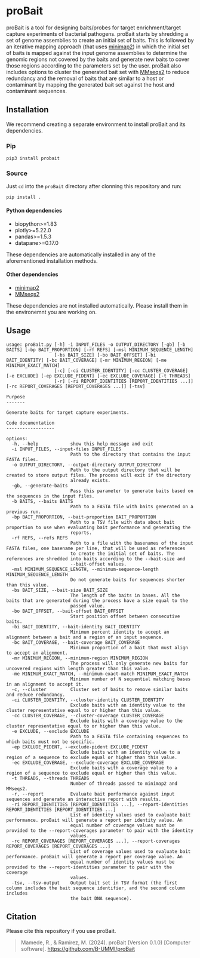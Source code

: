 # proBait

proBait is a tool for designing baits/probes for target enrichment/target capture experiments of bacterial pathogens. proBait starts by shredding a set of genome assemblies to create an initial set of baits. This is followed by an iterative mapping approach (that uses [minimap2](https://github.com/lh3/minimap2)) in which the initial set of baits is mapped against the input genome assemblies to determine the genomic regions not covered by the baits and generate new baits to cover those regions according to the parameters set by the user. proBait also includes options to cluster the generated bait set with [MMseqs2](https://github.com/soedinglab/MMseqs2) to reduce redundancy and the removal of baits that are similar to a host or contaminant by mapping the generated bait set against the host and contaminant sequences.

## Installation

We recommend creating a separate environment to install proBait and its dependencies.

### Pip

```
pip3 install probait
```

### Source

Just `cd` into the `proBait` directory after clonning this repository and run:

```
pip install .
```

#### Python dependencies

- biopython>=1.83
- plotly>=5.22.0
- pandas>=1.5.3
- datapane>=0.17.0

These dependencies are automatically installed in any of the aforementioned installation methods.

#### Other dependencies

- [minimap2](https://github.com/lh3/minimap2)
- [MMseqs2](https://github.com/soedinglab/MMseqs2)

These dependencies are not installed automatically. Please install them in the environemnt you are working on.

## Usage

```
usage: proBait.py [-h] -i INPUT_FILES -o OUTPUT_DIRECTORY [-gb] [-b BAITS] [-bp BAIT_PROPORTION] [-rf REFS] [-msl MINIMUM_SEQUENCE_LENGTH]
                  [-bs BAIT_SIZE] [-bo BAIT_OFFSET] [-bi BAIT_IDENTITY] [-bc BAIT_COVERAGE] [-mr MINIMUM_REGION] [-me MINIMUM_EXACT_MATCH]
                  [-c] [-ci CLUSTER_IDENTITY] [-cc CLUSTER_COVERAGE] [-e EXCLUDE] [-ep EXCLUDE_PIDENT] [-ec EXCLUDE_COVERAGE] [-t THREADS]
                  [-r] [-ri REPORT_IDENTITIES [REPORT_IDENTITIES ...]] [-rc REPORT_COVERAGES [REPORT_COVERAGES ...]] [-tsv]

Purpose
-------

Generate baits for target capture experiments.

Code documentation
------------------

options:
  -h, --help            show this help message and exit
  -i INPUT_FILES, --input-files INPUT_FILES
                        Path to the directory that contains the input FASTA files.
  -o OUTPUT_DIRECTORY, --output-directory OUTPUT_DIRECTORY
                        Path to the output directory that will be created to store output files. The process will exit if the directory
                        already exists.
  -gb, --generate-baits
                        Pass this parameter to generate baits based on the sequences in the input files.
  -b BAITS, --baits BAITS
                        Path to a FASTA file with baits generated on a previous run.
  -bp BAIT_PROPORTION, --bait-proportion BAIT_PROPORTION
                        Path to a TSV file with data about bait proportion to use when evaluating bait performance and generating the
                        reports.
  -rf REFS, --refs REFS
                        Path to a file with the basenames of the input FASTA files, one basename per line, that will be used as references
                        to create the initial set of baits. The references are shredded into baits according to the --bait-size and
                        --bait-offset values.
  -msl MINIMUM_SEQUENCE_LENGTH, --minimum-sequence-length MINIMUM_SEQUENCE_LENGTH
                        Do not generate baits for sequences shorter than this value.
  -bs BAIT_SIZE, --bait-size BAIT_SIZE
                        The length of the baits in bases. All the baits that are generated during the process have a size equal to the
                        passed value.
  -bo BAIT_OFFSET, --bait-offset BAIT_OFFSET
                        Start position offset between consecutive baits.
  -bi BAIT_IDENTITY, --bait-identity BAIT_IDENTITY
                        Minimum percent identity to accept an alignment between a bait and a region of an input sequence.
  -bc BAIT_COVERAGE, --bait-coverage BAIT_COVERAGE
                        Minimum proportion of a bait that must align to accept an alignment.
  -mr MINIMUM_REGION, --minimum-region MINIMUM_REGION
                        The process will only generate new baits for uncovered regions with length greater than this value.
  -me MINIMUM_EXACT_MATCH, --minimum-exact-match MINIMUM_EXACT_MATCH
                        Minimum number of N sequential matching bases in an alignment to accept it.
  -c, --cluster         Cluster set of baits to remove similar baits and reduce redundancy.
  -ci CLUSTER_IDENTITY, --cluster-identity CLUSTER_IDENTITY
                        Exclude baits with an identity value to the cluster representative equal to or higher than this value.
  -cc CLUSTER_COVERAGE, --cluster-coverage CLUSTER_COVERAGE
                        Exclude baits with a coverage value to the cluster representative equal to or higher than this value.
  -e EXCLUDE, --exclude EXCLUDE
                        Path to a FASTA file containing sequences to which baits must not be specific.
  -ep EXCLUDE_PIDENT, --exclude-pident EXCLUDE_PIDENT
                        Exclude baits with an identity value to a region of a sequence to exclude equal or higher than this value.
  -ec EXCLUDE_COVERAGE, --exclude-coverage EXCLUDE_COVERAGE
                        Exclude baits with a coverage value to a region of a sequence to exclude equal or higher than this value.
  -t THREADS, --threads THREADS
                        Number of threads passed to minimap2 and MMseqs2.
  -r, --report          Evaluate bait performance against input sequences and generate an interactive report with results.
  -ri REPORT_IDENTITIES [REPORT_IDENTITIES ...], --report-identities REPORT_IDENTITIES [REPORT_IDENTITIES ...]
                        List of identity values used to evaluate bait performance. proBait will generate a report per identity value. An
                        equal number of coverage values must be provided to the --report-coverages parameter to pair with the identity
                        values.
  -rc REPORT_COVERAGES [REPORT_COVERAGES ...], --report-coverages REPORT_COVERAGES [REPORT_COVERAGES ...]
                        List of coverage values used to evaluate bait performance. proBait will generate a report per coverage value. An
                        equal number of identity values must be provided to the --report-identities parameter to pair with the coverage
                        values.
  -tsv, --tsv-output    Output bait set in TSV format (the first column includes the bait sequence identifier, and the second column includes
                        the bait DNA sequence).
```

## Citation

Please cite this repository if you use proBait.

> Mamede, R., & Ramirez, M. (2024). proBait (Version 0.1.0) [Computer software]. https://github.com/B-UMMI/proBait
